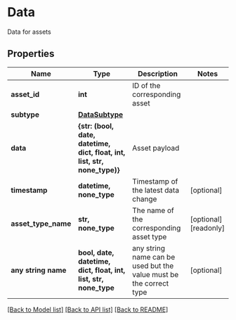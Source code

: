 # Data

Data for assets

## Properties
Name | Type | Description | Notes
------------ | ------------- | ------------- | -------------
**asset_id** | **int** | ID of the corresponding asset | 
**subtype** | [**DataSubtype**](DataSubtype.md) |  | 
**data** | **{str: (bool, date, datetime, dict, float, int, list, str, none_type)}** | Asset payload | 
**timestamp** | **datetime, none_type** | Timestamp of the latest data change | [optional] 
**asset_type_name** | **str, none_type** | The name of the corresponding asset type | [optional] [readonly] 
**any string name** | **bool, date, datetime, dict, float, int, list, str, none_type** | any string name can be used but the value must be the correct type | [optional]

[[Back to Model list]](../README.md#documentation-for-models) [[Back to API list]](../README.md#documentation-for-api-endpoints) [[Back to README]](../README.md)


